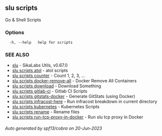 ## slu scripts

Go & Shell Scripts

### Options

```
  -h, --help   help for scripts
```

### SEE ALSO

* [slu](slu.md)	 - SikaLabs Utils, v0.67.0
* [slu scripts atol](slu_scripts_atol.md)	 - atol scripts
* [slu scripts counter](slu_scripts_counter.md)	 - Count 1, 2, 3, ...
* [slu scripts docker-remove-all](slu_scripts_docker-remove-all.md)	 - Docker Remove All Containers
* [slu scripts download](slu_scripts_download.md)	 - Download Something
* [slu scripts gitlab-ci](slu_scripts_gitlab-ci.md)	 - Gitlab CI Scripts
* [slu scripts gitstats-docker](slu_scripts_gitstats-docker.md)	 - Generate GitStats (using Docker)
* [slu scripts infracost-here](slu_scripts_infracost-here.md)	 - Run infracost breakdown in current directory
* [slu scripts kubernetes](slu_scripts_kubernetes.md)	 - Kubernetes Scripts
* [slu scripts rename](slu_scripts_rename.md)	 - Rename files
* [slu scripts run-tcp-proxy-in-docker](slu_scripts_run-tcp-proxy-in-docker.md)	 - Run slu tcp proxy in Docker

###### Auto generated by spf13/cobra on 20-Jun-2023
